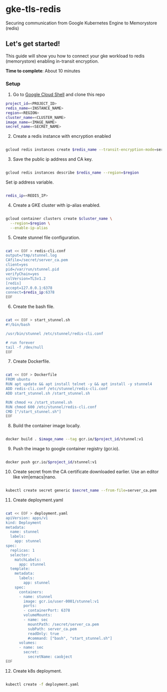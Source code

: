 # gke-tls-redis
Securing communication from Google Kubernetes Engine to Memorystore (redis)

## Let's get started!

This guide will show you how to connect your gke workload to redis (memorystore) enabling in-transit encryption.

**Time to complete**: About 10 minutes


### Setup
1. Go to [Google Cloud Shell](https://shell.cloud.google.com) and clone this repo
```sh
project_id=<PROJECT_ID>
redis_name=<INSTANCE_NAME>
region=<REGION>
cluster_name=<CLUSTER_NAME>
image_name=<IMAGE_NAME>
secret_name=<SECRET_NAME>
```

2. Create a redis instance with encryption enabled

```sh

gcloud redis instances create $redis_name --transit-encryption-mode=server-authentication --region=$region

```

3. Save the public ip address and CA key.

```sh

gcloud redis instances describe $redis_name --region=$region

```

Set ip address variable.

```sh

redis_ip=<REDIS_IP>

```

4. Create a GKE cluster with ip-alias enabled.

```sh

gcloud container clusters create $cluster_name \
  --region=$region \
  --enable-ip-alias

```

5. Create stunnel file configuration.

```sh

cat << EOF > redis-cli.conf
output=/tmp/stunnel.log
CAfile=/secret/server_ca.pem
client=yes
pid=/var/run/stunnel.pid
verifyChain=yes
sslVersion=TLSv1.2
[redis]
accept=127.0.0.1:6378
connect=$redis_ip:6378
EOF

```

6. Create the bash file.

```sh

cat << EOF > start_stunnel.sh
#!/bin/bash

/usr/bin/stunnel /etc/stunnel/redis-cli.conf

# run forever
tail -f /dev/null
EOF

```

7. Create Dockerfile.

```sh

cat << EOF > Dockerfile
FROM ubuntu
RUN apt update && apt install telnet -y && apt install -y stunnel4
ADD redis-cli.conf /etc/stunnel/redis-cli.conf
ADD start_stunnel.sh /start_stunnel.sh

RUN chmod +x /start_stunnel.sh
RUN chmod 600 /etc/stunnel/redis-cli.conf
CMD ["/start_stunnel.sh"]
EOF

```


8. Build the container image locally.

```sh

docker build . $image_name --tag gcr.io/$project_id/stunnel:v1

```

9. Push the image to google container registry (gcr.io).

```sh

docker push gcr.io/$project_id/stunnel:v1

```

10. Create secret from the CA certificate downloaded earlier. Use an editor like vim|emacs|nano.


```sh

kubectl create secret generic $secret_name --from-file=server_ca.pem

```

11. Create deployment.yaml

```sh

cat << EOF > deployment.yaml
apiVersion: apps/v1
kind: Deployment
metadata:
  name: stunnel
  labels:
    app: stunnel
spec:
  replicas: 1
  selector:
    matchLabels:
      app: stunnel
  template:
    metadata:
      labels:
        app: stunnel
    spec:
      containers:
      - name: stunnel
        image: gcr.io/user-0001/stunnel:v1
        ports:
        - containerPort: 6378
        volumeMounts:
        - name: sec
          mountPath: /secret/server_ca.pem
          subPath: server_ca.pem
          readOnly: true
          #command: ["bash", "start_stunnel.sh"]
      volumes:
      - name: sec
        secret:
          secretName: caobject
EOF

```

12. Create k8s deployment.


```sh

kubectl create -f deployment.yaml

```

